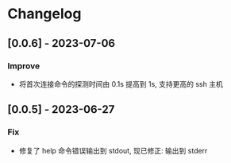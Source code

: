 # Changelog

## [0.0.6] - 2023-07-06

### Improve

- 将首次连接命令的探测时间由 0.1s 提高到 1s, 支持更高的 ssh 主机

## [0.0.5] - 2023-06-27

### Fix

- 修复了 help 命令错误输出到 stdout, 现已修正: 输出到 stderr
